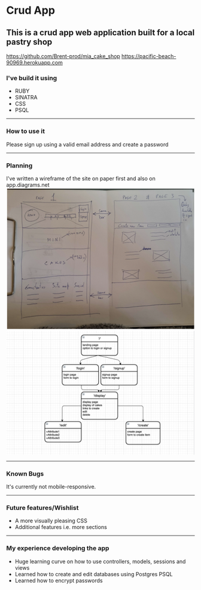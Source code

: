 # Crud App 
## This is a crud app web application built for a local pastry shop

https://github.com/Brent-prod/mia_cake_shop
https://pacific-beach-90969.herokuapp.com

### I've build it using

- RUBY
- SINATRA
- CSS
- PSQL
---
### How to use it
Please sign up using a valid email address and create a password

---
### Planning 
I've written a wireframe of the site on paper first and also on app.diagrams.net
![](https://github.com/Brent-prod/mia_pastry/blob/master/images/Screen%20Shot%202021-06-19%20at%2013.07.36.png?raw=true)
![](https://github.com/Brent-prod/mia_pastry/blob/master/images/Screen%20Shot%202021-06-19%20at%2014.14.34.png?raw=true)

---
### Known Bugs
It's currently not mobile-responsive.

---
### Future features/Wishlist
- A more visually pleasing CSS 
- Additional features i.e. more sections 

---
### My experience developing the app

- Huge learning curve on how to use controllers, models, sessions and views
- Learned how to create and edit databases using Postgres PSQL
- Learned how to encrypt passwords 

